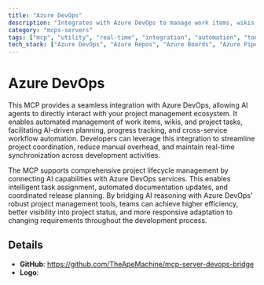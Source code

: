 ```yaml
---
title: "Azure DevOps"
description: "Integrates with Azure DevOps to manage work items, wikis, and project tasks, enabling AI-driven project management and automation."
category: "mcps-servers"
tags: ["mcp", "utility", "real-time", "integration", "automation", "tools"]
tech_stack: ["Azure DevOps", "Azure Repos", "Azure Boards", "Azure Pipelines", "Azure Artifacts"]
---
```


# Azure DevOps

This MCP provides a seamless integration with Azure DevOps, allowing AI agents to directly interact with your project management ecosystem. It enables automated management of work items, wikis, and project tasks, facilitating AI-driven planning, progress tracking, and cross-service workflow automation. Developers can leverage this integration to streamline project coordination, reduce manual overhead, and maintain real-time synchronization across development activities.

The MCP supports comprehensive project lifecycle management by connecting AI capabilities with Azure DevOps services. This enables intelligent task assignment, automated documentation updates, and coordinated release planning. By bridging AI reasoning with Azure DevOps' robust project management tools, teams can achieve higher efficiency, better visibility into project status, and more responsive adaptation to changing requirements throughout the development process.

## Details

- **GitHub**: https://github.com/TheApeMachine/mcp-server-devops-bridge
- **Logo**: 
